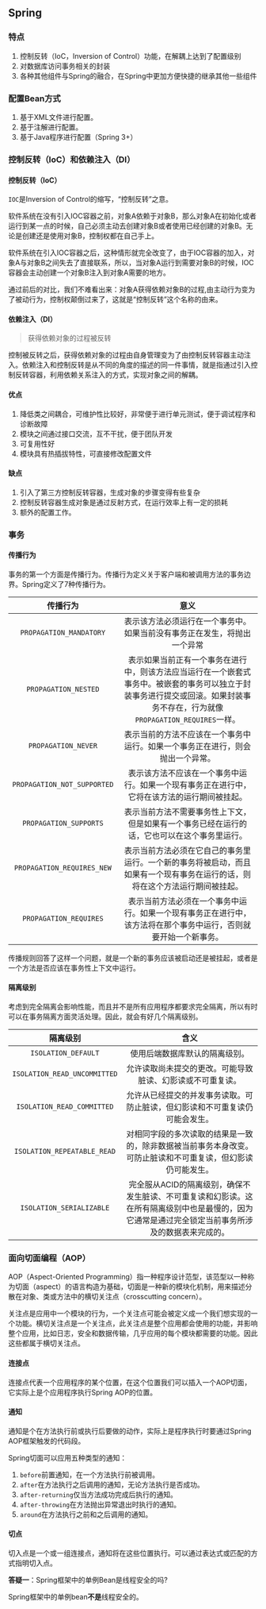 ## Spring

### 特点

1. 控制反转（IoC，Inversion of Control）功能，在解耦上达到了配置级别
2. 对数据库访问事务相关的封装
3. 各种其他组件与Spring的融合，在Spring中更加方便快捷的继承其他一些组件

### 配置Bean方式

1. 基于XML文件进行配置。 
2. 基于注解进行配置。 
3. 基于Java程序进行配置（Spring 3+）

### 控制反转（IoC）和依赖注入（DI）

#### 控制反转（IoC）

`IOC`是Inversion of Control的缩写，“控制反转”之意。

软件系统在没有引入IOC容器之前，对象A依赖于对象B，那么对象A在初始化或者运行到某一点的时候，自己必须主动去创建对象B或者使用已经创建的对象B。无论是创建还是使用对象B，控制权都在自己手上。

软件系统在引入IOC容器之后，这种情形就完全改变了，由于IOC容器的加入，对象A与对象B之间失去了直接联系，所以，当对象A运行到需要对象B的时候，IOC容器会主动创建一个对象B注入到对象A需要的地方。

通过前后的对比，我们不难看出来：对象A获得依赖对象B的过程,由主动行为变为了被动行为，控制权颠倒过来了，这就是“控制反转”这个名称的由来。

#### 依赖注入（DI）

> 获得依赖对象的过程被反转

控制被反转之后，获得依赖对象的过程由自身管理变为了由控制反转容器主动注入。依赖注入和控制反转是从不同的角度的描述的同一件事情，就是指通过引入控制反转容器，利用依赖关系注入的方式，实现对象之间的解耦。

#### 优点

1. 降低类之间耦合，可维护性比较好，非常便于进行单元测试，便于调试程序和诊断故障
2. 模块之间通过接口交流，互不干扰，便于团队开发
3. 可复用性好
4. 模块具有热插拔特性，可直接修改配置文件

#### 缺点

1. 引入了第三方控制反转容器，生成对象的步骤变得有些复杂
2. 控制反转容器生成对象是通过反射方式，在运行效率上有一定的损耗
3. 额外的配置工作。

### 事务

#### 传播行为

事务的第一个方面是传播行为。传播行为定义关于客户端和被调用方法的事务边界。Spring定义了7种传播行为。

| **传播行为** | **意义** |
| :---: | :---: |
| `PROPAGATION_MANDATORY` | 表示该方法必须运行在一个事务中。如果当前没有事务正在发生，将抛出一个异常 |
| `PROPAGATION_NESTED` | 表示如果当前正有一个事务在进行中，则该方法应当运行在一个嵌套式事务中。被嵌套的事务可以独立于封装事务进行提交或回滚。如果封装事务不存在，行为就像`PROPAGATION_REQUIRES`一样。  |
| `PROPAGATION_NEVER` | 表示当前的方法不应该在一个事务中运行。如果一个事务正在进行，则会抛出一个异常。  |
| `PROPAGATION_NOT_SUPPORTED` | 表示该方法不应该在一个事务中运行。如果一个现有事务正在进行中，它将在该方法的运行期间被挂起。  |
| `PROPAGATION_SUPPORTS` | 表示当前方法不需要事务性上下文，但是如果有一个事务已经在运行的话，它也可以在这个事务里运行。  |
| `PROPAGATION_REQUIRES_NEW` | 表示当前方法必须在它自己的事务里运行。一个新的事务将被启动，而且如果有一个现有事务在运行的话，则将在这个方法运行期间被挂起。  |
| `PROPAGATION_REQUIRES` | 表示当前方法必须在一个事务中运行。如果一个现有事务正在进行中，该方法将在那个事务中运行，否则就要开始一个新事务。|

传播规则回答了这样一个问题，就是一个新的事务应该被启动还是被挂起，或者是一个方法是否应该在事务性上下文中运行。

#### 隔离级别

考虑到完全隔离会影响性能，而且并不是所有应用程序都要求完全隔离，所以有时可以在事务隔离方面灵活处理。因此，就会有好几个隔离级别。

| **隔离级别** | **含义** |
| :---: | :---: |
| `ISOLATION_DEFAULT` | 使用后端数据库默认的隔离级别。|
| `ISOLATION_READ_UNCOMMITTED` | 允许读取尚未提交的更改。可能导致脏读、幻影读或不可重复读。|
| `ISOLATION_READ_COMMITTED` | 允许从已经提交的并发事务读取。可防止脏读，但幻影读和不可重复读仍可能会发生。|
| `ISOLATION_REPEATABLE_READ` | 对相同字段的多次读取的结果是一致的，除非数据被当前事务本身改变。可防止脏读和不可重复读，但幻影读仍可能发生。|
| `ISOLATION_SERIALIZABLE` | 完全服从ACID的隔离级别，确保不发生脏读、不可重复读和幻影读。这在所有隔离级别中也是最慢的，因为它通常是通过完全锁定当前事务所涉及的数据表来完成的。|

### 面向切面编程（AOP）

AOP（Aspect-Oriented Programming）指一种程序设计范型，该范型以一种称为切面（aspect）的语言构造为基础，切面是一种新的模块化机制，用来描述分散在对象、类或方法中的横切关注点（crosscutting concern）。

关注点是应用中一个模块的行为，一个关注点可能会被定义成一个我们想实现的一个功能。横切关注点是一个关注点，此关注点是整个应用都会使用的功能，并影响整个应用，比如日志，安全和数据传输，几乎应用的每个模块都需要的功能。因此这些都属于横切关注点。

#### 连接点

连接点代表一个应用程序的某个位置，在这个位置我们可以插入一个AOP切面，它实际上是个应用程序执行Spring AOP的位置。

#### 通知

通知是个在方法执行前或执行后要做的动作，实际上是程序执行时要通过Spring AOP框架触发的代码段。

Spring切面可以应用五种类型的通知：

1. `before`前置通知，在一个方法执行前被调用。
2. `after`在方法执行之后调用的通知，无论方法执行是否成功。
3. `after-returning`仅当方法成功完成后执行的通知。
4. `after-throwing`在方法抛出异常退出时执行的通知。
5. `around`在方法执行之前和之后调用的通知。

#### 切点

切入点是一个或一组连接点，通知将在这些位置执行。可以通过表达式或匹配的方式指明切入点。

**答疑一**：Spring框架中的单例Bean是线程安全的吗?

Spring框架中的单例bean**不是**线程安全的。

